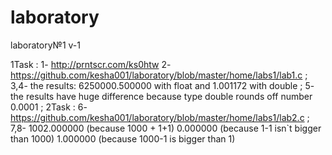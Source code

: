# laboratory
laboratory№1 v-1

1Task :
1- http://prntscr.com/ks0htw
2- https://github.com/kesha001/laboratory/blob/master/home/labs1/lab1.c    ; 
3,4- the results:  6250000.500000 with float and 1.001172 with double    ; 
5- the results have huge difference because type double rounds off number 0.0001     ;
2Task :
6- https://github.com/kesha001/laboratory/blob/master/home/labs1/lab2.c     ;
7,8- 1002.000000 (because 1000 + 1+1) 0.000000 (because 1-1 isn`t bigger than 1000) 1.000000 (because 1000-1 is bigger than 1)

